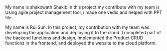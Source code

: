 My name is shakowath  Shakib in this project my contribute with my team is Using agile project management tool, i made one vedio and helped with PPT file .

My name is Rui Sun. In this project, my contribution with my team was developing the application and deploying it to the cloud. I completed part of the backend functions and design, implemented the Product CRUD functions in the frontend, and deployed the website to the cloud platform.
